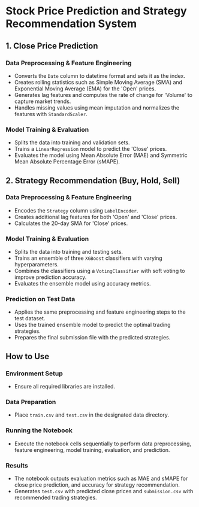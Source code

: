 # Stock Price Prediction and Strategy Recommendation System

## 1. Close Price Prediction

### Data Preprocessing & Feature Engineering
- Converts the `Date` column to datetime format and sets it as the index.
- Creates rolling statistics such as Simple Moving Average (SMA) and Exponential Moving Average (EMA) for the 'Open' prices.
- Generates lag features and computes the rate of change for 'Volume' to capture market trends.
- Handles missing values using mean imputation and normalizes the features with `StandardScaler`.

### Model Training & Evaluation
- Splits the data into training and validation sets.
- Trains a `LinearRegression` model to predict the 'Close' prices.
- Evaluates the model using Mean Absolute Error (MAE) and Symmetric Mean Absolute Percentage Error (sMAPE).

## 2. Strategy Recommendation (Buy, Hold, Sell)

### Data Preprocessing & Feature Engineering
- Encodes the `Strategy` column using `LabelEncoder`.
- Creates additional lag features for both 'Open' and 'Close' prices.
- Calculates the 20-day SMA for 'Close' prices.

### Model Training & Evaluation
- Splits the data into training and testing sets.
- Trains an ensemble of three `XGBoost` classifiers with varying hyperparameters.
- Combines the classifiers using a `VotingClassifier` with soft voting to improve prediction accuracy.
- Evaluates the ensemble model using accuracy metrics.

### Prediction on Test Data
- Applies the same preprocessing and feature engineering steps to the test dataset.
- Uses the trained ensemble model to predict the optimal trading strategies.
- Prepares the final submission file with the predicted strategies.

## How to Use

### Environment Setup
- Ensure all required libraries are installed.

### Data Preparation
- Place `train.csv` and `test.csv` in the designated data directory.

### Running the Notebook
- Execute the notebook cells sequentially to perform data preprocessing, feature engineering, model training, evaluation, and prediction.

### Results
- The notebook outputs evaluation metrics such as MAE and sMAPE for close price prediction, and accuracy for strategy recommendation.
- Generates `test.csv` with predicted close prices and `submission.csv` with recommended trading strategies.
